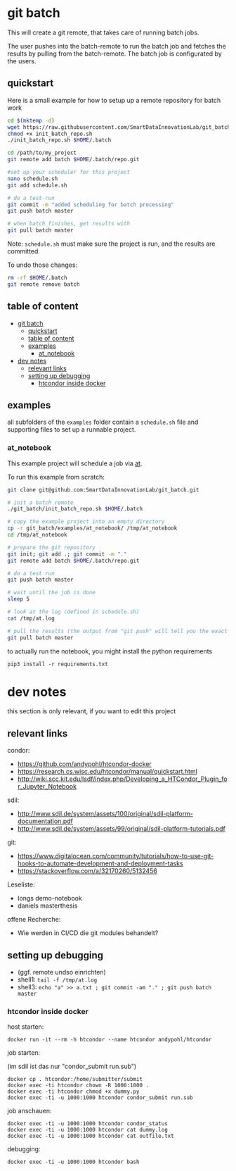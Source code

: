 # git batch

This will create a git remote, that takes care of running batch jobs.

The user pushes into the batch-remote to run the batch job and fetches the results by pulling from the batch-remote. The batch job is configurated by the users.


## quickstart

Here is a small example for how to setup up a  remote repository for batch work

```bash
cd $(mktemp -d)
wget https://raw.githubusercontent.com/SmartDataInnovationLab/git_batch/master/init_batch_repo.sh
chmod +x init_batch_repo.sh
./init_batch_repo.sh $HOME/.batch

cd /path/to/my_project
git remote add batch $HOME/.batch/repo.git

#set up your scheduler for this project
nano schedule.sh
git add schedule.sh

# do a test-run
git commit -m "added scheduling for batch processing"
git push batch master

# when batch finishes, get results with
git pull batch master
```

Note: `schedule.sh` must make sure the project is run, and the results are committed.

To undo those changes:

```bash
rm -rf $HOME/.batch
git remote remove batch
```

## table of content

<!-- @import "[TOC]" {cmd="toc" depthFrom=1 depthTo=3 orderedList=false} -->
<!-- code_chunk_output -->

* [git batch](#git-batch)
	* [quickstart](#quickstart)
	* [table of content](#table-of-content)
	* [examples](#examples)
		* [at_notebook](#at_notebook)
* [dev notes](#dev-notes)
	* [relevant links](#relevant-links)
	* [setting up debugging](#setting-up-debugging)
		* [htcondor inside docker](#htcondor-inside-docker)

<!-- /code_chunk_output -->

## examples

all subfolders of the `examples` folder contain a `schedule.sh` file and  supporting files to set up a runnable project.

### at_notebook

This example project will schedule a job via [at](https://en.wikipedia.org/wiki/At_(Unix)).

To run this example from scratch:

```bash
git clone git@github.com:SmartDataInnovationLab/git_batch.git

# init a batch remote
./git_batch/init_batch_repo.sh $HOME/.batch

# copy the example project into an empty directory
cp -r git_batch/examples/at_notebook/ /tmp/at_notebook
cd /tmp/at_notebook

# prepare the git repository
git init; git add .; git commit -m "."
git remote add batch $HOME/.batch/repo.git

# do a test run
git push batch master

# wait until the job is done
sleep 5

# look at the log (defined in schedule.sh)
cat /tmp/at.log

# pull the results (the output from "git push" will tell you the exact command)
git pull batch master
```

to actually run the notebook, you might install the python requirements

    pip3 install -r requirements.txt


# dev notes

this section is only relevant, if you want to edit this project

## relevant links

condor:

* https://github.com/andypohl/htcondor-docker
* https://research.cs.wisc.edu/htcondor/manual/quickstart.html
* http://wiki.scc.kit.edu/lsdf/index.php/Developing_a_HTCondor_Plugin_for_Jupyter_Notebook

sdil:

* http://www.sdil.de/system/assets/100/original/sdil-platform-documentation.pdf
* http://www.sdil.de/system/assets/99/original/sdil-platform-tutorials.pdf


git:

* https://www.digitalocean.com/community/tutorials/how-to-use-git-hooks-to-automate-development-and-deployment-tasks
* https://stackoverflow.com/a/32170260/5132456

Leseliste:

* longs demo-notebook
* daniels masterthesis

offene Recherche:

* Wie werden in CI/CD die git modules behandelt?  


## setting up debugging

* (ggf. remote undso einrichten)
* shell1: `tail -f /tmp/at.log`
* shell3: `echo "a" >> a.txt ; git commit -am "." ; git push batch master`


### htcondor inside docker

host starten:

    docker run -it --rm -h htcondor --name htcondor andypohl/htcondor

job starten:

(im sdil ist das nur "condor_submit run.sub")

    docker cp . htcondor:/home/submitter/submit
    docker exec -ti htcondor chown -R 1000:1000 .
    docker exec -ti htcondor chmod +x dummy.py
    docker exec -ti -u 1000:1000 htcondor condor_submit run.sub

job anschauen:

    docker exec -ti -u 1000:1000 htcondor condor_status
    docker exec -ti -u 1000:1000 htcondor cat dummy.log
    docker exec -ti -u 1000:1000 htcondor cat outfile.txt

debugging:

    docker exec -ti -u 1000:1000 htcondor bash
